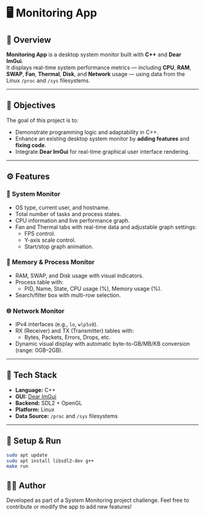# 🖥️ Monitoring App

## 📘 Overview

**Monitoring App** is a desktop system monitor built with **C++** and **Dear ImGui**.  
It displays real-time system performance metrics — including **CPU**, **RAM**, **SWAP**, **Fan**, **Thermal**, **Disk**, and **Network** usage — using data from the Linux `/proc` and `/sys` filesystems.

---

## 🎯 Objectives

The goal of this project is to:

- Demonstrate programming logic and adaptability in C++.
- Enhance an existing desktop system monitor by **adding features** and **fixing code**.
- Integrate **Dear ImGui** for real-time graphical user interface rendering.

---

## ⚙️ Features

### 🧠 System Monitor

- OS type, current user, and hostname.
- Total number of tasks and process states.
- CPU information and live performance graph.
- Fan and Thermal tabs with real-time data and adjustable graph settings:
  - FPS control.
  - Y-axis scale control.
  - Start/stop graph animation.

### 💾 Memory & Process Monitor

- RAM, SWAP, and Disk usage with visual indicators.
- Process table with:
  - PID, Name, State, CPU usage (%), Memory usage (%).
- Search/filter box with multi-row selection.

### 🌐 Network Monitor

- IPv4 interfaces (e.g., `lo`, `wlp5s0`).
- RX (Receiver) and TX (Transmitter) tables with:
  - Bytes, Packets, Errors, Drops, etc.
- Dynamic visual display with automatic byte-to-GB/MB/KB conversion (range: 0GB–2GB).

---

## 🧩 Tech Stack

- **Language:** C++  
- **GUI:** [Dear ImGui](https://github.com/ocornut/imgui)  
- **Backend:** SDL2 + OpenGL  
- **Platform:** Linux  
- **Data Source:** `/proc` and `/sys` filesystems  

---

## 🚀 Setup & Run

```bash
sudo apt update
sudo apt install libsdl2-dev g++
make run
```

## 🧑‍💻 Author

Developed as part of a System Monitoring project challenge.
Feel free to contribute or modify the app to add new features!
